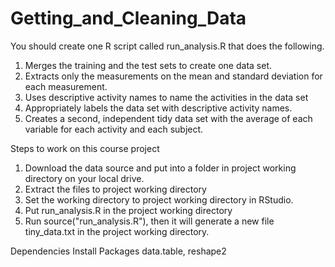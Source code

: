 
# Getting_and_Cleaning_Data 

You should create one R script called run_analysis.R that does the following.
1. Merges the training and the test sets to create one data set.
2. Extracts only the measurements on the mean and standard deviation for each measurement.
3. Uses descriptive activity names to name the activities in the data set
4. Appropriately labels the data set with descriptive activity names.
5. Creates a second, independent tidy data set with the average of each variable for each activity and each subject.

Steps to work on this course project
1. Download the data source and put into a folder in project working directory on your local drive. 
2. Extract the files to project working directory
3. Set the working directory to project working directory in RStudio. 
4. Put run_analysis.R in the project working directory
5. Run source("run_analysis.R"), then it will generate a new file tiny_data.txt in the project  working directory.


Dependencies
Install Packages data.table, reshape2
 
